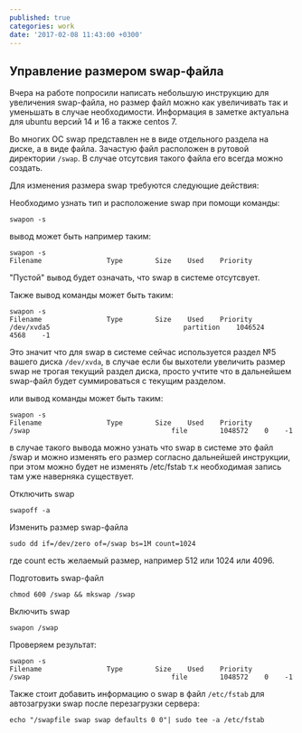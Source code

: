 ```yaml
---
published: true
categories: work
date: '2017-02-08 11:43:00 +0300'
---
```

## Управление размером swap-файла

Вчера на работе попросили написать небольшую инструкцию для увеличения swap-файла, но размер файл можно как увеличивать так и уменьшать в случае необходимости. Информация в заметке актуальна для ubuntu версий 14 и 16 а также centos 7.

Во многих ОС swap представлен не в виде отдельного раздела на диске, а в виде файла. Зачастую файл расположен в рутовой директории `/swap`. В случае отсутсвия такого файла его всегда можно создать.

Для изменения размера swap требуются следующие действия:

Необходимо узнать тип и расположение swap при помощи команды:

```
swapon -s
```

вывод может быть например таким:

```
swapon -s
Filename                Type        Size    Used    Priority
```

"Пустой" вывод будет означать, что swap в системе отсутсвует.

Также вывод команды может быть таким:
```
swapon -s
Filename                Type        Size    Used    Priority
/dev/xvda5                                 partition    1046524    4568    -1
```

Это значит что для swap в системе сейчас используется раздел №5 вашего диска `/dev/xvda`, в случае если бы выхотели увеличить размер swap не трогая текущий раздел диска, просто учтите что в дальнейшем swap-файл будет суммироваться с текущим разделом.

или вывод команды может быть таким:

```
swapon -s
Filename                Type        Size    Used    Priority
/swap                                   file        1048572    0    -1
```

в случае такого вывода можно узнать что swap в системе это файл /swap и можно изменять его размер согласно дальнейшей инструкции, при этом можно будет не изменять /etc/fstab т.к необходимая запись там уже наверняка существует.

Отключить swap

`swapoff -a`

Изменить размер swap-файла

`sudo dd if=/dev/zero of=/swap bs=1M count=1024`


где count есть желаемый размер, например 512 или 1024 или 4096.

Подготовить swap-файл

`chmod 600 /swap && mkswap /swap`

Включить swap

`swapon /swap`

Проверяем результат:

```
swapon -s
Filename                Type        Size    Used    Priority
/swap                                   file        1048572    0    -1
```

Также стоит добавить информацию о swap в файл `/etc/fstab` для автозагрузки swap после перезагрузки сервера:
```
echo "/swapfile swap swap defaults 0 0"| sudo tee -a /etc/fstab
```
